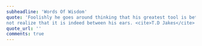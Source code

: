 ```yaml
---
subheadline: 'Words Of Wisdom'
quote: 'Foolishly he goes around thinking that his greatest tool is between his legs and does
not realize that it is indeed between his ears. <cite>T.D Jakes</cite>'
quote_url: ''
comments: true
---
```

